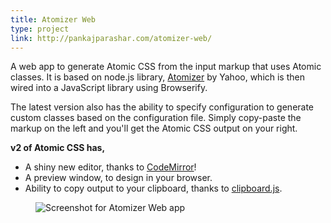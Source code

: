 ```yaml
---
title: Atomizer Web
type: project
link: http://pankajparashar.com/atomizer-web/
---
```


A web app to generate Atomic CSS from the input markup that uses Atomic classes.
It is based on node.js library, [Atomizer](https://github.com/yahoo/atomizer) by Yahoo, which is then wired into
a JavaScript library using Browserify.

The latest version also has the ability to specify configuration to generate
custom classes based on the configuration file. Simply copy-paste the markup on the
left and you'll get the Atomic CSS output on your right.

**v2 of Atomic CSS has,**  

- A shiny new editor, thanks to [CodeMirror](http://codemirror.net/)!  
- A preview window, to design in your browser.  
- Ability to copy output to your clipboard, thanks to [clipboard.js](https://clipboardjs.com).  

<figure>
    <img src="http://res.cloudinary.com/dw9fem4ki/image/upload/c_scale,w_800/v1457773327/Screen_Shot_2016-03-12_at_2.30.05_PM_imla7l.png" style="margin-bottom: -1.5em;" alt="Screenshot for Atomizer Web app">
</figure>
